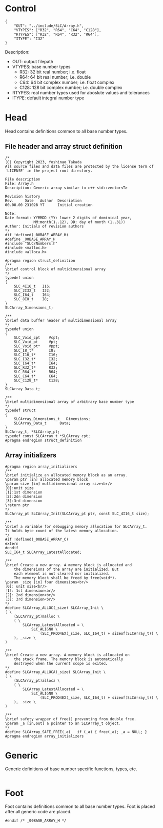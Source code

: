 # Control
```
{
    "OUT": "../include/SLC/Array.h",
    "VTYPES": ["R32", "R64", "C64", "C128"],
    "RTYPES": ["R32", "R64", "R32", "R64"],
    "ITYPE": "I32"
}
```
Description:
* OUT: output filepath
* VTYPES: base number types
    - R32: 32 bit real number; i.e. float
    - R64: 64 bit real number; i.e. double
    - C64: 64 bit complex number; i.e. float complex
    - C128: 128 bit complex number; i.e. double complex
* RTYPES: real number types used for aboslute values and tolerances
* ITYPE: default integral number type
# Head
Head contains definitions common to all base number types.
## File header and array struct definition
```
/*
(C) Copyright 2023, Yoshinao Takada
All source files and data files are protected by the license term of
`LICENSE` in the project root directory.

File description
File: Array.h
Description: Generic array similar to c++ std::vector<T>

Revision history
Rev.     Date   Author  Description
00.00.00 231028 YT      Initial creation

Note:
Date format: YYMMDD (YY: lower 2 digits of dominical year, 
             MM:month(1..12), DD: day of month (1..31))
Author: Initials of revision authors
*/
#if !defined(_00BASE_ARRAY_H)
#define _00BASE_ARRAY_H
#include "SLC/Numbers.h"
#include <malloc.h>
#include <alloca.h>

#pragma region struct_definition
/**
\brief control block of multidimensional array
*/
typedef union
{
    SLC_4I16_t   I16;
    SLC_2I32_t   I32;
    SLC_I64_t    I64;
    SLC_8I8_t    I8;
}
SLCArray_Dimensions_t;

/**
\brief data buffer header of multidimensional array
*/
typedef union
{
    SLC_Void_cpt    Vcpt;
    SLC_Void_pt     Vpt;
    SLC_Void_pt*    Vppt;
    SLC_I8_t*       I8;
    SLC_I16_t*      I16;
    SLC_I32_t*      I32;
    SLC_I64_t*      I64;
    SLC_R32_t*      R32;
    SLC_R64_t*      R64;
    SLC_C64_t*      C64;
    SLC_C128_t*     C128;
}
SLCArray_Data_t;

/**
\brief multidimensional array of arbitrary base number type
*/
typedef struct
{
    SLCArray_Dimensions_t   Dimensions;
    SLCArray_Data_t      Data;
}
SLCArray_t, *SLCArray_pt;
typedef const SLCArray_t *SLCArray_cpt;
#pragma endregion struct_definition
```
## Array initializers
```
#pragma region array_initializers
/**
\brief initialize an allocated memory block as an array.
\param ptr [in] allocated memory block
\param size [in] multidimensional array size<br/>
[0]:unit size
[1]:1st dimension
[2]:2dn dimension
[3]:3rd dimension
\return ptr
*/
SLCArray_pt SLCArray_Init(SLCArray_pt ptr, const SLC_4I16_t size);

/**
\brief a variable for debugging memory allocation for SLCArray_t.
It holds byte count of the latest memory allocation.
*/
#if !defined(_00BASE_ARRAY_C)
extern
#endif
SLC_I64_t SLCArray_LatestAllocated;

/**
\brief Create a new array. A memory block is allocated and
    the dimensions of the array are initialized. But
    each element is not cleared nor initialized.
    The memory block shall be freed by free(void*).
\param _size [in] four dimensions<br/>
[0]: unit size<br/>
[1]: 1st dimension<br/>
[2]: 2nd dimension<br/>
[3]: 3rd dimension<br/>
*/
#define SLCArray_ALLOC(_size) SLCArray_Init \
( \
    (SLCArray_pt)malloc \
    ( \
        SLCArray_LatestAllocated = \
            SLC_ALIGN8 \
                (SLC_PROD4EX(_size, SLC_I64_t) + sizeof(SLCArray_t)) \
    ), _size \
)

/**
\brief Create a new array. A memory block is allocated on
    the stack frame. The memory block is automatically
    destroyed when the current scope is exited.
*/
#define SLCArray_ALLOCA(_size) SLCArray_Init \
( \
    (SLCArray_pt)alloca \
    ( \
        SLCArray_LatestAllocated = \
            SLC_ALIGN8 \
                (SLC_PROD4EX(_size, SLC_I64_t) + sizeof(SLCArray_t)) \
    ), _size \
)

/**
\brief safety wrapper of free() preventing from double free.
\param _a [in,out] a pointer to an SLCArray_t object.
*/
#define SLCArray_SAFE_FREE(_a)   if (_a) { free(_a); _a = NULL; }
#pragma endregion array_initializers
```
# Generic
Generic definitions of base number specific functions, types, etc.
```
```
# Foot
Foot contains definitions common to all base number types.
Foot is placed after all generic code are placed.
```
#endif /* _00BASE_ARRAY_H */
```
